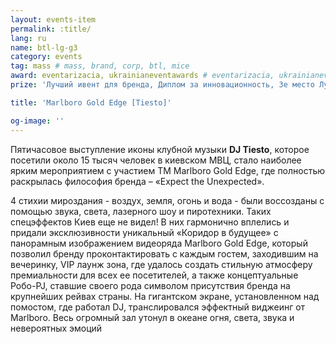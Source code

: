 ```yaml
---
layout: events-item
permalink: :title/
lang: ru
name: btl-lg-g3
category: events
tag: mass # mass, brand, corp, btl, mice
award: eventarizacia, ukrainianeventawards # eventarizacia, ukrainianeventawards, liderotrasli
prize: 'Лучший ивент для бренда, Диплом за инновационность, 3е место Лучший бренд ивент на ukrainianeventawards, Лучшее техническое решение'

title: 'Marlboro Gold Edge [Tiesto]'

og-image: ''
---
```


Пятичасовое выступление иконы клубной музыки <b>DJ Tiesto</b>, которое посетили около 15 тысяч человек в киевском МВЦ, стало наиболее ярким мероприятием с участием ТМ Marlboro Gold Edge, где полностью раскрылась философия бренда – «Expect the Unexpected».

4 стихии мироздания - воздух, земля, огонь и вода - были воссозданы с помощью звука, света, лазерного шоу и пиротехники. Таких спецэффектов Киев еще не видел! В них гармонично вплелись и придали эксклюзивности уникальный «Коридор в будущее» с панорамным изображением видеоряда Marlboro Gold Edge, который позволил бренду проконтактировать с каждым гостем, заходившим на вечеринку, VIP лаунж зона, где удалось создать стильную атмосферу премиальности для всех ее посетителей, а также концептуальные Робо-PJ, ставшие своего рода символом присутствия бренда на крупнейших рейвах страны. На гигантском экране, установленном над помостом, где работал DJ, транслировался эффектный виджеинг от Marlboro.  Весь огромный зал утонул в океане огня, света, звука и невероятных эмоций
